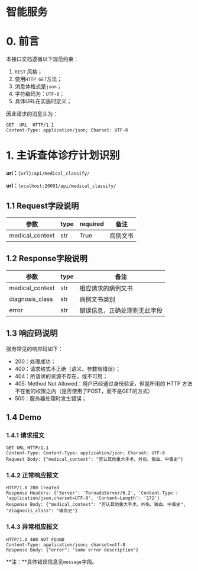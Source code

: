 # 智能服务

# 0. 前言

本接口文档遵循以下规范约束：

1.  `REST` 风格；
2.  使用`HTTP GET`方法；
3.  消息体格式是`json`；
4.  字符编码为：`UTF-8`；
5.  具体URL在实施时定义；

因此请求的消息头为：

```http
GET  URL  HTTP/1.1
Content-Type: application/json; Charset: UTF-8
```

# 1. 主诉查体诊疗计划识别

**uri：**`{url}/api/medical_classify/`

**url：**`localhost:20001/api/medical_classify/`

## 1.1 Request字段说明

| 参数       | type | required | 备注                                   |
| -------- | ---- | -------- | ------------------------------------ |
| medical_context     | str  | True    | 病例文书                                |

## 1.2 Response字段说明

| 参数       | type | 备注                                                 |
| -------- | ---- | -------------------------------------------------- |
| medical_context      | str  | 相应请求的病例文书            
| diagnosis_class     | str  | 病例文书类别                                    |       
 error      | str | 错误信息，正确处理则无此字段                                                 |                             |


## 1.3 响应码说明

服务常见的响应码如下：

*  200：处理成功；
*  400：请求格式不正确（语义、参数有错误）；
*  404：所请求的资源不存在，或不可用；
*  405: Method Not Allowed：用户已经通过身份验证，但是所用的 HTTP 方法不在他的权限之内（是否使用了POST，而不是GET的方式）
*  500：服务器处理时发生错误；

## 1.4 Demo

### 1.4.1 请求报文

```http
GET URL HTTP/1.1
Content-Type: Content-Type: application/json; Charset: UTF-8
Request Body: {"medical_context": "否认其他重大手术、外伤、输血、中毒史"}
```

### 1.4.2 正常响应报文

```http
HTTP/1.0 200 Created
Response Headers: {'Server': 'TornadoServer/6.2', 'Content-Type': 'application/json,charset=UTF-8', 'Content-Length': '172'}
Response Body: {"medical_context": "否认其他重大手术、外伤、输血、中毒史", "diagnosis_class": "输血史"}
```

### 1.4.3 异常相应报文

```http
HTTP/1.0 400 NOT FOUND
Content-Type: application/json; charset=utf-8
Response Body: {"error": "some error description"}
```

**注：**具体错误信息见`message`字段。
